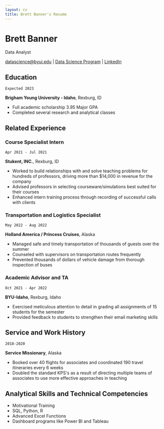 ```yaml
---
layout: cv
title: Brett Banner's Resume
---
```


# Brett Banner

Data Analyst

<div id="webaddress">
<a href="datascience@byui.edu">datascience@byui.edu</a> <!-- Add your own email here -->
| <a href="https://github.com/bmbanner/mdresume">Data Science Program</a> <!-- Change this to a name for your repository -->
| <a href="https://www.linkedin.com/in/brett-banner/">LinkedIn</a>
</div>

## Education

`Expected 2023`

**Brigham Young University - Idaho**, Rexburg, ID

- Full academic scholarship 3.95 Major GPA
- Completed several research and analytical classes

## Related Experience

### Course Specialist Intern

`Apr 2021 - Jul 2021`

**Stukent, INC.**, Rexburg, ID

- Worked to build relationships with and solve teaching problems for hundreds of professors, driving more than $14,000 in revenue for the company
- Advised professors in selecting courseware/simulations best suited for their courses
- Enhanced intern training process through recording of successful calls with clients

### Transportation and Logistics Specialist

`May 2022 - Aug 2022`

**Holland America / Princess Cruises**, Alaska

- Managed safe and timely transportation of thousands of guests over the summer
- Counseled with supervisors on transportation routes frequently
- Prevented thousands of dollars of vehicle damage from thorough inspection of buses

### Academic Advisor and TA

`Oct 2021 - Apr 2022`

**BYU-Idaho**, Rexburg, Idaho

- Exercised meticulous attention to detail in grading all assignments of 15 students for the semester
- Provided feedback to students to strengthen their email marketing skills

## Service and Work History

`2018-2020`

**Service Missionary**, Alaska

- Booked over 40 flights for associates and coordinated 190 travel itineraries every 6 weeks
- Doubled the standard KPS's as a result of directing multiple teams of associates to use more effective approaches in teaching <!-- It's unclear what KPS is, I assume it's like KPI. -->

## Analytical Skills and Technical Competencies

- Motivational Training
- SQL, Python, R
- Advanced Excel Functions
- Dashboard programs like Power BI and Tableau

<!-- ### Footer

Last updated: 4/1/2023 -->
